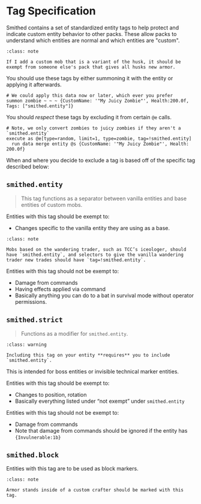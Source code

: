 # Tag Specification
Smithed contains a set of standardized entity tags to help protect and indicate custom entity behavior to other packs. These allow packs to understand which entities are normal and which entities are "custom".

```{admonition} Example
:class: note

If I add a custom mob that is a variant of the husk, it should be exempt from someone else's pack that gives all husks new armor.
```

You should use these tags by either summoning it with the entity or applying it afterwards.
```mcfunction
# We could apply this data now or later, which ever you prefer
summon zombie ~ ~ ~ {CustomName: '"My Juicy Zombie"', Health:200.0f, Tags: ["smithed.entity"]}
```
You should *respect* these tags by excluding it from certain `@e` calls.
```mcfunction
# Note, we only convert zombies to juicy zombies if they aren't a `smithed.entity`
execute as @e[type=random, limit=1, type=zombie, tag=!smithed.entity]
  run data merge entity @s {CustomName: '"My Juicy Zombie"', Health: 200.0f}
```

When and where you decide to exclude a tag is based off of the specific tag described below:

## `smithed.entity`
> This tag functions as a separator between vanilla entities and base entities of custom mobs. 

Entities with this tag should be exempt to: 
  - Changes specific to the vanilla entity they are using as a base. 

```{admonition} Example
:class: note

Mobs based on the wandering trader, such as TCC’s iceologer, should have `smithed.entity`, and selectors to give the vanilla wandering trader new trades should have `tag=!smithed.entity`.
```

Entities with this tag should not be exempt to: 
  - Damage from commands 
  - Having effects applied via command 
  - Basically anything you can do to a bat in survival mode without operator permissions.

## `smithed.strict`
> Functions as a modifier for `smithed.entity`.
```{admonition} Warning
:class: warning

Including this tag on your entity **requires** you to include `smithed.entity`.
```

This is intended for boss entities or invisible technical marker entities.

Entities with this tag should be exempt to:
  - Changes to position, rotation
   - Basically everything listed under “not exempt” under `smithed.entity`

Entities with this tag should not be exempt to:
  - Damage from commands
  - Note that damage from commands should be ignored if the entity has `{Invulnerable:1b}`

## `smithed.block`
Entities with this tag are to be used as block markers. 
```{admonition} Example
:class: note

Armor stands inside of a custom crafter should be marked with this tag.
```

